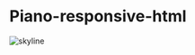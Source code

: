 # Piano-responsive-html
<picture>
 <source media="(prefers-color-scheme: dark)" srcset="[https://i.ibb.co/vhVZVZ6/night.jpg](https://i.ibb.co/M2Xm0x7/piano.jpg)">
 <source media="(prefers-color-scheme: light)" srcset="[https://i.ibb.co/vhVZVZ6/night.jpg](https://i.ibb.co/M2Xm0x7/piano.jpg)">
 <img alt="skyline" src="skyline">
</picture>
